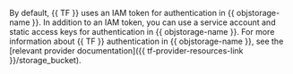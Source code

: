 By default, {{ TF }} uses an IAM token for authentication in {{ objstorage-name }}. In addition to an IAM token, you can use a service account and static access keys for authentication in {{ objstorage-name }}. For more information about {{ TF }} authentication in {{ objstorage-name }}, see the [relevant provider documentation]({{ tf-provider-resources-link }}/storage_bucket).